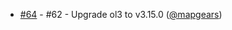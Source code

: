  * [#64](https://github.com/mapgears/ol3-google-maps/pull/64) - #62 - Upgrade ol3 to v3.15.0 ([@mapgears](https://github.com/mapgears))
